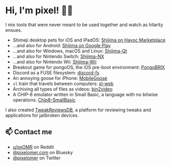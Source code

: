 # Hi, I'm pixel! 👋🏻

I mix tools that were never meant to be used together and watch as hilarity ensues.

- Shimeji desktop pets for iOS and iPadOS: [Shijima on Havoc Marketplace](https://havoc.app/package/shijima)
- ...and also for Android: [Shijima on Google Play](https://play.google.com/store/apps/details?id=com.pixelomer.shijima)
- ...and also for Windows, macOS and Linux: [Shijima-Qt](https://github.com/pixelomer/Shijima-Qt)
- ...and also for Nintendo Switch: [Shijima-NX](https://github.com/pixelomer/Shijima-NX)
- ...and also for Nintendo Wii: [Shijima-Wii](https://github.com/pixelomer/Shijima-Wii)
- Breakout game for pongoOS, the iOS pre-boot environment: [PongoBRIX](https://github.com/pixelomer/PongoBRIX)
- Discord as a FUSE filesystem: [discord-fs](https://github.com/pixelomer/discord-fs)
- An annoying goose for iPhone: [MobileGoose](https://github.com/pixelomer/MobileGoose)
- `sl` train that travels between computers: [sl-web](https://github.com/pixelomer/sl-web)
- Archiving all types of files as videos: [bin2video](https://github.com/pixelomer/bin2video)
- A CHIP-8 emulator written in Small Basic, a language with no bitwise operations: [Chip8-SmallBasic](https://github.com/pixelomer/Chip8-SmallBasic)

I also created [TweakReviewsDB](https://tweakreviews.pixelomer.com), a platform for reviewing tweaks and applications for jailbroken devices.

## 📫 Contact me

- [u/pxOMR](https://reddit.com/u/pxOMR) on Reddit
- [@pixelomer.com](https://bsky.app/profile/pixelomer.com) on Bluesky
- [@pixelomer](https://twitter.com/pixelomer) on Twitter
